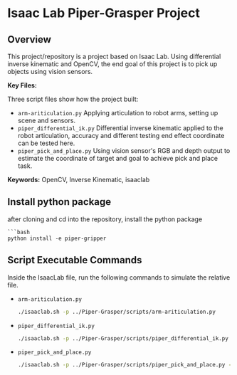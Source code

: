# Isaac Lab Piper-Grasper Project

## Overview

This project/repository is a project based on Isaac Lab. Using differential inverse kinematic and OpenCV, the end goal of this project is to pick up objects using vision sensors.

**Key Files:**

Three script files show how the project built:

- `arm-ariticulation.py` Applying articulation to robot arms, setting up scene and sensors.
- `piper_differential_ik.py` Differential inverse kinematic applied to the robot articulation, accuracy and different testing end effect coordinate can be tested here.
- `piper_pick_and_place.py` Using vision sensor's RGB and depth output to estimate the coordinate of target and goal to achieve pick and place task.

**Keywords:** OpenCV, Inverse Kinematic, isaaclab

## Install python package

after cloning and cd into the repository, install the python package

    ```bash
    python install -e piper-gripper

## Script Executable Commands

Inside the IsaacLab file, run the following commands to simulate the relative file.

- `arm-ariticulation.py`
    ```bash
    ./isaaclab.sh -p ../Piper-Grasper/scripts/arm-ariticulation.py

- `piper_differential_ik.py`
     ```bash
    ./isaaclab.sh -p ../Piper-Grasper/scripts/piper_differential_ik.py --enable_cameras
- `piper_pick_and_place.py`
    ```bash
    ./isaaclab.sh -p ../Piper-Grasper/scripts/piper_pick_and_place.py --enable_cameras
